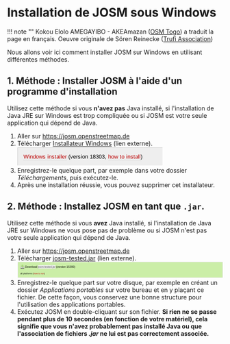 # Installation de JOSM sous Windows 

!!! note ""
	Kokou Elolo AMEGAYIBO - AKEAmazan ([OSM Togo](https://openstreetmap.tg/)) a traduit la page en français. Oeuvre originale de Sören Reinecke ([Trufi Association](https://trufi-association.org))

Nous allons voir ici comment installer JOSM sur Windows en utilisant différentes méthodes.

## 1. Méthode : Installer JOSM à l'aide d'un programme d'installation

Utilisez cette méthode si vous **n'avez pas** Java installé, si l'installation de Java JRE sur Windows est trop compliquée ou si JOSM est votre seule application qui dépend de Java.

1. Aller sur <https://josm.openstreetmap.de>
2. Télécharger [Installateur Windows](https://josm.openstreetmap.de/download/windows/josm-setup.exe) (lien externe).
   ![](website-exe-download/out.png)
3. Enregistrez-le quelque part, par exemple dans votre dossier *Téléchargements*, puis exécutez-le.
3. Après une installation réussie, vous pouvez supprimer cet installateur.

## 2. Méthode : Installez JOSM en tant que `.jar`.

Utilisez cette méthode si vous **avez** Java installé, si l'installation de Java JRE sur Windows ne vous pose pas de problème ou si JOSM n'est pas votre seule application qui dépend de Java.

1. Aller sur <https://josm.openstreetmap.de>
2. Télécharger [josm-tested.jar](https://josm.openstreetmap.de/josm-tested.jar) (lien externe).
   ![](./website-jar-download/out.png)
3. Enregistrez-le quelque part sur votre disque, par exemple en créant un dossier *Applications portables* sur votre bureau et en y plaçant ce fichier. De cette façon, vous conservez une bonne structure pour l'utilisation des applications portables.
4. Exécutez JOSM en double-cliquant sur son fichier.
   **Si rien ne se passe pendant plus de 10 secondes (en fonction de votre matériel), cela signifie que vous n'avez probablement pas installé Java ou que l'association de fichiers *.jar* ne lui est pas correctement associée.**

